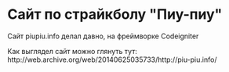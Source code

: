 # Сайт по страйкболу "Пиу-пиу"
 Сайт piupiu.info делал давно, на фреймворке Codeigniter 
<p> Как выглядел сайт можно глянуть тут: http://web.archive.org/web/20140625035733/http://piu-piu.info/

